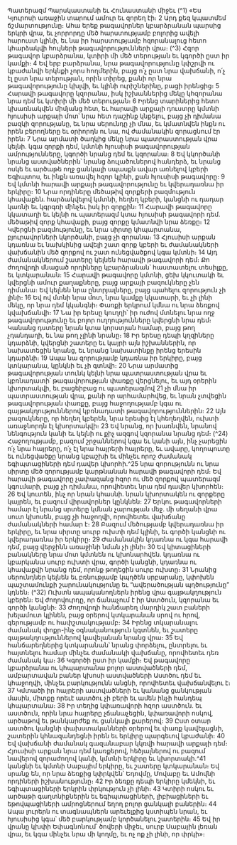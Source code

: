 
Պատերազմ Պարսկաստանի եւ Հունաստանի միջեւ
(^1) «Ես Կյուրոսի առաջին տարում ամուր եւ զորեղ էի։ 2 Արդ քեզ կպատմեմ ճշմարտությունը։ Ահա երեք թագավորներ
կբարձրանան պարսից երկրի վրա, եւ չորրորդը մեծ հարստությամբ բոլորից ավելի հարուստ կլինի, եւ նա իր
հարստությամբ հզորանալուց հետո կհարձակվի հույների թագավորությունների վրա։
(^3) Հզոր թագավոր կբարձրանա, կտիրի մի մեծ տերության եւ կգործի ըստ իր կամքի։ 4 Եվ երբ բարձրանա, նրա
թագավորությունը կփշրվի ու կբաժանվի երկնքի չորս հողմերին, բայց ո՛չ ըստ նրա վախճանի, ո՛չ էլ ըստ նրա տերության,
որին տիրեց, քանի որ նրա թագավորությունը կխլվի, եւ կլինի ուրիշներինը, բացի իրենցից։ 5 Հարավի թագավորը
կզորանա, իսկ իշխաններից մեկը կհզորանա նրա դեմ եւ կտիրի մի մեծ տերության։ 6 Իրենց տարիներից հետո
կխառնակվեն միմյանց հետ, եւ հարավի արքայի դուստրը կմտնի հյուսիսի արքայի մոտ՝ նրա հետ դաշինք կնքելու, բայց
չի դիմանա բազկի զորությանը, եւ նրա սերունդը չի մնա, եւ կմատնվեն ինքն ու իրեն բերողները եւ օրիորդն ու նա, ով
ժամանակին զորացնում էր իրեն։ 7 Նրա արմատի ծաղկից մեկը նրա պատրաստության վրա կելնի. կգա զորքի դեմ,
կմտնի հյուսիսի թագավորության ամրությունները, կգործի նրանց դեմ եւ կզորանա։ 8 Եվ կկործանի նրանց
աստվածներին՝ նրանց ձուլածուներով հանդերձ, եւ նրանց ոսկե եւ արծաթե ողջ ցանկալի սպասքն ավար առնելով կբերի
Եգիպտոս, եւ ինքն առավել հզոր կլինի, քան հյուսիսի թագավորը։ 9 Եվ կմտնի հարավի արքայի թագավորությունը եւ
կվերադառնա իր երկիրը։ 10 Նրա որդիները մեծաթիվ զորքերի բազմություն կհավաքեն. հարձակվելով կմտնի, հեղեղ
կբերի, կանցնի ու դադար կառնի եւ կգրգռի մինչեւ իսկ իր զորքին։ 11 Հարավի թագավորը կկատաղի եւ կելնի ու
պատերազմ կտա հյուսիսի թագավորի դեմ. մեծաթիվ զորք կհավաքի, բայց զորքը կմատնվի նրա ձեռքը։ 12 Կվերցնի
բազմությունը, եւ նրա սիրտը կհպարտանա, բյուրավորների կկործանի, բայց չի զորանա։ 13 Հյուսիսի արքան կդառնա եւ
նախկինից ավելի շատ զորք կբերի եւ ժամանակների վախճանին մեծ զորքով ու շատ ունեցվածքով կգա կմտնի։ 14 Այդ
ժամանակներում շատերը կելնեն հարավի թագավորի դեմ։ Քո ժողովրդի մնացած որդիները կբարձրանան՝
հաստատելու տեսիլքը, եւ կտկարանան։ 15 Հարավի թագավորը կմտնի, ցեխ կկուտակի եւ կվերցնի ամուր քաղաքները,
բայց արքայի բազուկները չեն դիմանա։ Եվ կելնեն նրա ընտրյալները, բայց պահելու զորություն չի լինի։ 16 Եվ ով մտնի
նրա մոտ, նրա կամքը կկատարի, եւ չի լինի մեկը, որ նրա դեմ կկանգնի։ Փառքի երկրում կմնա ու նրա ձեռքով
կվախճանվի։ 17 Նա իր երեսը կուղղի՝ իր ուժով մտնելու նրա ողջ թագավորությունը եւ բոլոր ուղղությունները կվերցնի
նրա դեմ։ Կանանց դստերը նրան կտա կորստյան համար, բայց թող չդանդաղի, եւ նա թող չլինի նրանը։ 18 Իր երեսը դեպի
կղզիները կդարձնի, կվերցնի շատերը եւ կայրի այն իշխաններին, որ նախատեցին նրանց, եւ նրանց նախատինքը իրենց
երեսին կդարձնի։ 19 Ապա նա զորությամբ կդառնա իր երկիրը, բայց կտկարանա, կընկնի եւ չի գտնվի։ 20 Նրա արմատից
թագավորության տունկ կելնի նրա պատրաստության վրա եւ կբռնադատի՝ թագավորության փառքը վերցնելու, եւ այդ
օրերին կխորտակվի, եւ բացեիբաց ու պատերազմով 21 չի մնա իր պատրաստության վրա, քանի որ արհամարհվեց, եւ
նրան չտվեցին թագավորության փառքը, բայց հաջողությամբ կգա ու գայթակղություններով կբռնադատի
թագավորություններին։ 22 Այն բազուկները, որ հեղեղ կբերեն, նրա երեսից էլ կհեղեղվեն, ուխտի առաջնորդն էլ
կխորտակվի։ 23 Եվ նրանց, որ խառնվեն, նրանով նենգություն կանի եւ կելնի ու քիչ ազգով կզորանա նրանց դեմ։
(^24) Հաջողությամբ, բազում շրջաններով կգա եւ կանի այն, ինչ չարեցին ո՛չ նրա հայրերը, ո՛չ էլ նրա հայրերի հայրերը, եւ
ավարը, կողոպուտը եւ ունեցվածքը նրանց կբաշխի եւ մինչեւ որոշ ժամանակ եգիպտացիների դեմ դավեր կխորհի.^25 նրա
զորությունն ու նրա սիրտը մեծ զորությամբ կարթնանան հարավի թագավորի դեմ։ Եվ հարավի թագավորը չափազանց
հզոր ու մեծ զորքով պատերազմ կգումարի, բայց չի դիմանա, որովհետեւ նրա դեմ դավեր կխորհեն։ 26 Եվ կուտեն, ինչ որ
նրան կհասնի. նրան կխորտակեն ու զորքերը կայրեն, եւ բազում վիրավորներ կընկնեն։ 27 Երկու թագավորների համար
էլ նրանց սրտերը կմնան չարության մեջ. մի սեղանի վրա սուտ կխոսեն, բայց չի հաջողվի, որովհետեւ վախճանը
ժամանակների համար է։ 28 Բազում մեծությամբ կվերադառնա իր երկիրը, եւ նրա սիրտը սուրբ ուխտի դեմ կլինի, եւ
գործի կանցնի ու կվերադառնա իր երկիրը։ 29 Ժամանակին կդառնա ու կգա հարավի դեմ, բայց վերջինն առաջինի նման
չի լինի։ 30 Եվ կիտացիների բանակները նրա մոտ կմտնեն ու կխոնարհվեն. կդառնա ու կբարկանա սուրբ ուխտի վրա,
գործի կանցնի, կդառնա ու կհավաքվի նրանց դեմ, որոնք թողեցին սուրբ ուխտը։ 31 Նրանից սերունդներ կելնեն եւ
բռնությամբ կպղծեն սրբարանը, կփոխեն պաշտամունքի շարունակությունը եւ “ավերածության պղծությունը” կդնեն։
(^32) Ուխտն ապականողներն իրենց վրա գայթակղություն կբերեն։ Եվ ժողովուրդը, որ ճանաչում է իր Աստծուն, կզորանա
եւ գործի կանցնի։ 33 Ժողովրդի հանճարեղ մարդիկ շատ բաների խելամուտ կլինեն, բայց օրերով կտկարանան սրով ու
հրով, գերությամբ ու հափշտակությամբ։ 34 Իրենց տկարանալու ժամանակ փոքր-ինչ օգնականություն կգտնեն, եւ
շատերը գայթակղություններով կավելանան նրանց վրա։ 35 Եվ հանճարեղներից կտկարանան՝ նրանց փորձելու,
ընտրելու եւ հայտնելու համար մինչեւ ժամանակի վախճանը, որովհետեւ դեռ ժամանակ կա։ 36 Կգործի ըստ իր կամքի։ Եվ
թագավորը կբարձրանա ու կհպարտանա բոլոր աստվածների դեմ, ամբարտավան բաներ կխոսի աստվածների Աստծու
դեմ եւ կհաջողվի, մինչեւ բարկությունն անցնի, որովհետեւ վախճանվելու է։ 37 Կմտածի իր հայրերի աստվածների եւ
կանանց ցանկության մասին, միտքը որեւէ աստծու չի բերի եւ ամեն ինչի հանդեպ կհպարտանա։ 38 Իր տեղից
կփառավորի հզոր աստծուն. եւ աստծուն, որին նրա հայրերը չճանաչեցին, կփառավորի ոսկով, արծաթով եւ թանկարժեք
ու ցանկալի քարերով։ 39 Ըստ օտար աստծու կանցնի փախստականների օրերով եւ փառք կավելացնի, շատերին
կհնազանդեցնի իրեն եւ երկիրը պարգեւով կբաժանի։ 40 Եվ վախճանի ժամանակ գազանաբար կկռվի հարավի արքայի
դեմ։ Հյուսիսի արքան նրա դեմ կառքերով, հեծյալներով ու բազում նավերով զորաժողով կանի, կմտնի երկիրը եւ
կխորտակի.^41 կանցնի եւ կմտնի Սաբայիմ երկիրը, եւ շատերը կտկարանան։
Եվ սրանք են, որ նրա ձեռքից կփրկվեն՝ Եդովմը, Մովաբը եւ Ամովնի որդիների իշխանությունը։ 42 Իր ձեռքը դեպի
երկիրը կմեկնի, եւ եգիպտացիների երկրին փրկություն չի լինի։ 43 Կտիրի ոսկու եւ արծաթի գաղտնիքներին եւ
եգիպտացիների, լիբիացիների եւ եթովպացիների ամրոցներում եղող բոլոր ցանկալի բաներին։ 44 Ապա լուրերն ու
տագնապներն արեւելքից կստիպեն նրան, եւ հյուսիսից կգա՝ մեծ բարկությամբ կործանելու շատերին։ 45 Եվ իր վրանը
կխփի Եփագնոնում՝ ծովերի միջեւ, սուրբ Սաբային լեռան վրա, եւ կգա մինչեւ նրա մի կողմը, եւ ոչ ոք չի լինի, որ փրկի»։

